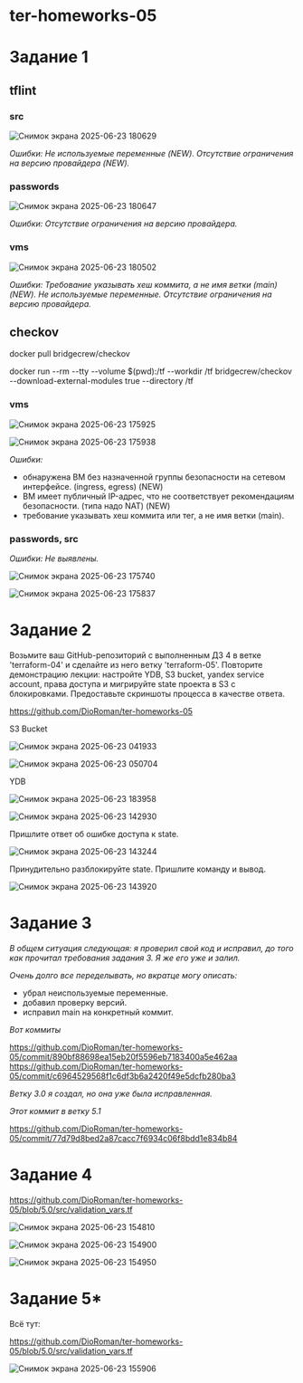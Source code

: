 # ter-homeworks-05

# Задание 1

## tflint

### src

![Снимок экрана 2025-06-23 180629](https://github.com/user-attachments/assets/d5905584-ff71-48e4-a95f-e01e80fadf9e)

_Ошибки: Не используемые переменные (NEW). Отсутствие ограничения на версию провайдера (NEW)._

### passwords

![Снимок экрана 2025-06-23 180647](https://github.com/user-attachments/assets/e08bf0c9-b292-4cb8-8384-4af4c55f28b9)

_Ошибки: Отсутствие ограничения на версию провайдера._

### vms

![Снимок экрана 2025-06-23 180502](https://github.com/user-attachments/assets/c06fcc30-94e0-47ed-999f-965d15a179f5)

_Ошибки: Требование указывать хеш коммита, а не имя ветки (main) (NEW). Не используемые переменные. Отсутствие ограничения на версию провайдера._

## checkov

docker pull bridgecrew/checkov

docker run --rm --tty --volume $(pwd):/tf --workdir /tf bridgecrew/checkov --download-external-modules true --directory /tf

### vms

![Снимок экрана 2025-06-23 175925](https://github.com/user-attachments/assets/af9796ac-8a18-4591-a46b-cb5ec75ced93)

![Снимок экрана 2025-06-23 175938](https://github.com/user-attachments/assets/e1340053-a272-4993-aa44-1f995b06db21)

_Ошибки:_
- обнаружена ВМ без назначенной группы безопасности на сетевом интерфейсе. (ingress, egress) (NEW)
- ВМ имеет публичный IP-адрес, что не соответствует рекомендациям безопасности. (типа надо NAT) (NEW)
- требование указывать хеш коммита или тег, а не имя ветки (main).

### passwords, src  

_Ошибки: Не выявлены._

![Снимок экрана 2025-06-23 175740](https://github.com/user-attachments/assets/e026675b-cd35-46fd-8d9b-1c5e5d8c0cd0)

![Снимок экрана 2025-06-23 175837](https://github.com/user-attachments/assets/a3e844af-3631-46a6-83fb-d3ec2886dbf6)

# Задание 2

Возьмите ваш GitHub-репозиторий с выполненным ДЗ 4 в ветке 'terraform-04' и сделайте из него ветку 'terraform-05'.
Повторите демонстрацию лекции: настройте YDB, S3 bucket, yandex service account, права доступа и мигрируйте state проекта в S3 с блокировками. Предоставьте скриншоты процесса в качестве ответа.

https://github.com/DioRoman/ter-homeworks-05

S3 Bucket 

![Снимок экрана 2025-06-23 041933](https://github.com/user-attachments/assets/0fbe30aa-403d-4ca1-96d0-78a326c8feca)

![Снимок экрана 2025-06-23 050704](https://github.com/user-attachments/assets/57f127d6-bce9-48df-8c12-5712c024ba16)

YDB

![Снимок экрана 2025-06-23 183958](https://github.com/user-attachments/assets/31e15a6a-5a6e-400b-bf23-f9370ddec514)

![Снимок экрана 2025-06-23 142930](https://github.com/user-attachments/assets/089409fc-e3cf-4cc0-be5a-fa5f061d4405)

Пришлите ответ об ошибке доступа к state.

![Снимок экрана 2025-06-23 143244](https://github.com/user-attachments/assets/6621bb44-5cf8-47b6-a7cc-7abddadf1a6c)

Принудительно разблокируйте state. Пришлите команду и вывод.

![Снимок экрана 2025-06-23 143920](https://github.com/user-attachments/assets/cf5344ba-1999-4e1c-8188-d953c1f2b69a)

# Задание 3

_В общем ситуация следующая: я проверил свой код и исправил, до того как прочитал требования задания 3. Я же его уже и залил._

_Очень долго все переделывать, но вкратце могу описать:_
- убрал неиспользуемые переменные.
- добавил проверку версий.
- исправил main на конкретный коммит.

_Вот коммиты_

https://github.com/DioRoman/ter-homeworks-05/commit/890bf88698ea15eb20f5596eb7183400a5e462aa
https://github.com/DioRoman/ter-homeworks-05/commit/c6964529568f1c6df3b6a2420f49e5dcfb280ba3

_Ветку 3.0 я создал, но она уже была исправленная._

_Этот коммит в ветку 5.1_

https://github.com/DioRoman/ter-homeworks-05/commit/77d79d8bed2a87cacc7f6934c06f8bdd1e834b84

# Задание 4

https://github.com/DioRoman/ter-homeworks-05/blob/5.0/src/validation_vars.tf

![Снимок экрана 2025-06-23 154810](https://github.com/user-attachments/assets/01b31fdb-dfbd-4431-8a3a-5d55c1d5c4c5)

![Снимок экрана 2025-06-23 154900](https://github.com/user-attachments/assets/21b22b66-a62b-4223-a8df-7d3b2003a61c)

![Снимок экрана 2025-06-23 154950](https://github.com/user-attachments/assets/23e72e47-e54f-48bb-8f3b-db6497b2b6be)

# Задание 5*

Всё тут:

https://github.com/DioRoman/ter-homeworks-05/blob/5.0/src/validation_vars.tf

![Снимок экрана 2025-06-23 155906](https://github.com/user-attachments/assets/c49ec8d9-ddb2-484d-b476-c89721b5ba89)






